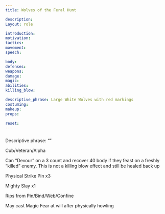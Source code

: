 ```yaml
---
title: Wolves of the Feral Hunt

description: 
Layout: role

introduction: 
motivation: 
tactics: 
movement:
speech:

body:
defenses: 
weapons: 
damage:
magic: 
abilities:
killing_blow: 

descriptive_phrase: Large White Wolves with red markings
costuming: 
makeup:
props: 

reset:
---
```




### 

Descriptive phrase: “”

Cub/Veteran/Alpha

Can “Devour” on a 3 count and recover 40 body if they feast on a freshly “killed” enemy. This is not a killing blow effect and still be healed back up

Physical Strike Pin x3

Mighty Slay x1

Rips from Pin/Bind/Web/Confine

May cast Magic Fear at will after physically howling